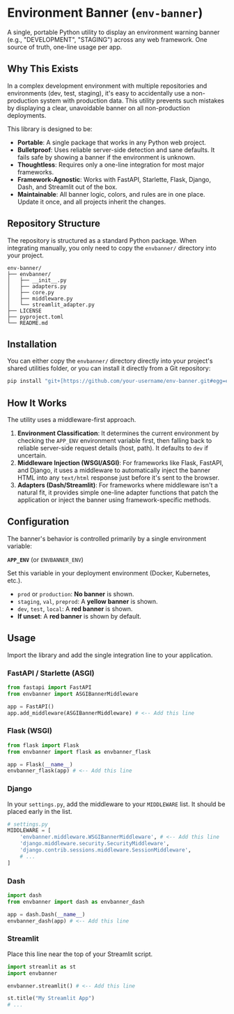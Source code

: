# Environment Banner (`env-banner`)

A single, portable Python utility to display an environment warning banner (e.g., "DEVELOPMENT", "STAGING") across any web framework. One source of truth, one-line usage per app.

## Why This Exists

In a complex development environment with multiple repositories and environments (dev, test, staging), it's easy to accidentally use a non-production system with production data. This utility prevents such mistakes by displaying a clear, unavoidable banner on all non-production deployments.

This library is designed to be:

* **Portable**: A single package that works in any Python web project.
* **Bulletproof**: Uses reliable server-side detection and sane defaults. It fails safe by showing a banner if the environment is unknown.
* **Thoughtless**: Requires only a one-line integration for most major frameworks.
* **Framework-Agnostic**: Works with FastAPI, Starlette, Flask, Django, Dash, and Streamlit out of the box.
* **Maintainable**: All banner logic, colors, and rules are in one place. Update it once, and all projects inherit the changes.

## Repository Structure

The repository is structured as a standard Python package. When integrating manually, you only need to copy the `envbanner/` directory into your project.

```
env-banner/
├── envbanner/
│   ├── __init__.py
│   ├── adapters.py
│   ├── core.py
│   ├── middleware.py
│   └── streamlit_adapter.py
├── LICENSE
├── pyproject.toml
└── README.md
```

## Installation

You can either copy the `envbanner/` directory directly into your project's shared utilities folder, or you can install it directly from a Git repository:

```bash
pip install "git+[https://github.com/your-username/env-banner.git#egg=env-banner](https://github.com/your-username/env-banner.git#egg=env-banner)"
```

## How It Works

The utility uses a middleware-first approach.

1.  **Environment Classification**: It determines the current environment by checking the `APP_ENV` environment variable first, then falling back to reliable server-side request details (host, path). It defaults to `dev` if uncertain.
2.  **Middleware Injection (WSGI/ASGI)**: For frameworks like Flask, FastAPI, and Django, it uses a middleware to automatically inject the banner HTML into any `text/html` response just before it's sent to the browser.
3.  **Adapters (Dash/Streamlit)**: For frameworks where middleware isn't a natural fit, it provides simple one-line adapter functions that patch the application or inject the banner using framework-specific methods.

## Configuration

The banner's behavior is controlled primarily by a single environment variable:

**`APP_ENV`** (or `ENVBANNER_ENV`)

Set this variable in your deployment environment (Docker, Kubernetes, etc.).

* `prod` or `production`: **No banner** is shown.
* `staging`, `val`, `preprod`: A **yellow banner** is shown.
* `dev`, `test`, `local`: A **red banner** is shown.
* **If unset**: A **red banner** is shown by default.

## Usage

Import the library and add the single integration line to your application.

### FastAPI / Starlette (ASGI)

```python
from fastapi import FastAPI
from envbanner import ASGIBannerMiddleware

app = FastAPI()
app.add_middleware(ASGIBannerMiddleware) # <-- Add this line
```

### Flask (WSGI)

```python
from flask import Flask
from envbanner import flask as envbanner_flask

app = Flask(__name__)
envbanner_flask(app) # <-- Add this line
```

### Django

In your `settings.py`, add the middleware to your `MIDDLEWARE` list. It should be placed early in the list.

```python
# settings.py
MIDDLEWARE = [
    'envbanner.middleware.WSGIBannerMiddleware', # <-- Add this line
    'django.middleware.security.SecurityMiddleware',
    'django.contrib.sessions.middleware.SessionMiddleware',
    # ...
]
```

### Dash

```python
import dash
from envbanner import dash as envbanner_dash

app = dash.Dash(__name__)
envbanner_dash(app) # <-- Add this line
```

### Streamlit

Place this line near the top of your Streamlit script.

```python
import streamlit as st
import envbanner

envbanner.streamlit() # <-- Add this line

st.title("My Streamlit App")
# ...
```
